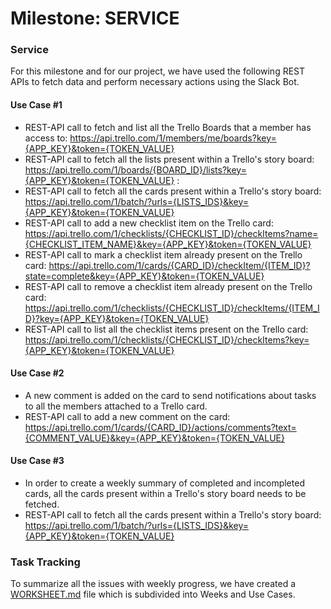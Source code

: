 # Milestone: SERVICE

### Service
For this milestone and for our project, we have used the following REST APIs to fetch data and perform necessary actions using the Slack Bot.

#### Use Case #1
* REST-API call to fetch and list all the Trello Boards that a member has access to: https://api.trello.com/1/members/me/boards?key={APP_KEY}&token={TOKEN_VALUE} 
* REST-API call to fetch all the lists present within a Trello's story board: https://api.trello.com/1/boards/{BOARD_ID}/lists?key={APP_KEY}&token={TOKEN_VALUE} : 
* REST-API call to fetch all the cards present within a Trello's story board: https://api.trello.com/1/batch/?urls={LISTS_IDS}&key={APP_KEY}&token={TOKEN_VALUE}
* REST-API call to add a new checklist item on the Trello card: https://api.trello.com/1/checklists/{CHECKLIST_ID}/checkItems?name={CHECKLIST_ITEM_NAME}&key={APP_KEY}&token={TOKEN_VALUE}
* REST-API call to mark a checklist item already present on the Trello card: https://api.trello.com/1/cards/{CARD_ID}/checkItem/{ITEM_ID}?state=complete&key={APP_KEY}&token={TOKEN_VALUE}
* REST-API call to remove a checklist item already present on the Trello card: https://api.trello.com/1/checklists/{CHECKLIST_ID}/checkItems/{ITEM_ID}?key={APP_KEY}&token={TOKEN_VALUE}
* REST-API call to list all the checklist items present on the Trello card: https://api.trello.com/1/checklists/{CHECKLIST_ID}/checkItems?key={APP_KEY}&token={TOKEN_VALUE}

#### Use Case #2
* A new comment is added on the card to send notifications about tasks to all the members attached to a Trello card.   
* REST-API call to add a new comment on the card: https://api.trello.com/1/cards/{CARD_ID}/actions/comments?text={COMMENT_VALUE}&key={APP_KEY}&token={TOKEN_VALUE}

#### Use Case #3

* In order to create a weekly summary of completed and incompleted cards, all the cards present within a Trello's story board needs to be fetched. 
* REST-API call to fetch all the cards present within a Trello's story board: https://api.trello.com/1/batch/?urls={LISTS_IDS}&key={APP_KEY}&token={TOKEN_VALUE}


### Task Tracking
To summarize all the issues with weekly progress, we have created a [WORKSHEET.md](https://github.ncsu.edu/dgupta9/ProManBot/blob/master/WORKSHEET.md) file which is subdivided into Weeks and Use Cases.
